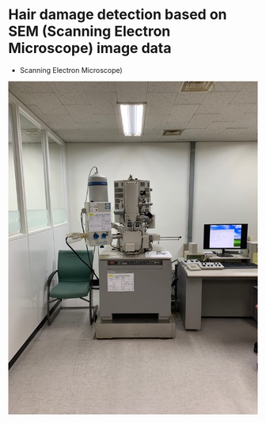 
# Hair damage detection based on SEM (Scanning Electron Microscope) image data



* Scanning Electron Microscope)


![SEM](s-4700.jpg)

